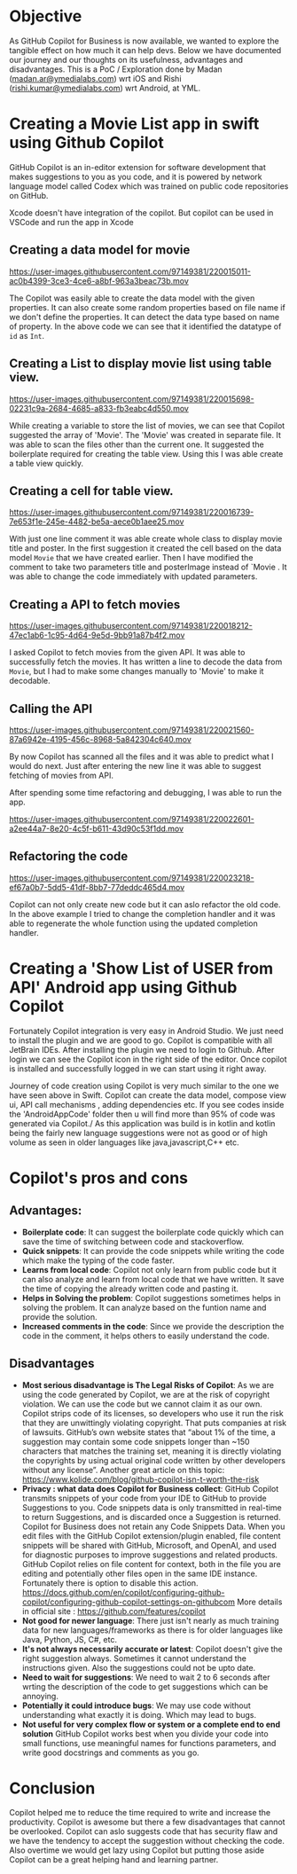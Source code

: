 # Objective
As GitHub Copilot for Business is now available, we wanted to explore the tangible effect on how much it can help devs. Below we have documented our journey and our thoughts on its usefulness, advantages and disadvantages.
This is a PoC / Exploration done by Madan (madan.ar@ymedialabs.com) wrt iOS and Rishi (rishi.kumar@ymedialabs.com) wrt Android, at YML. 

# Creating a Movie List app in swift using Github Copilot

GitHub Copilot is an in-editor extension for software development that makes suggestions to you as you code, and it is powered by network language model called Codex which was trained on public code repositories on GitHub.

Xcode doesn't have integration of the copilot. But copilot can be used in VSCode and run the app in Xcode

## Creating a data model for movie



https://user-images.githubusercontent.com/97149381/220015011-ac0b4399-3ce3-4ce6-a8bf-963a3beac73b.mov

The Copilot was easily able to create the data model with the given properties. It can also create some random properties based on file name if we don't define the properties.
It can detect the data type based on name of property. In the above code we can see that it identified the datatype of `id` as `Int`.

## Creating a List to display movie list using table view.


https://user-images.githubusercontent.com/97149381/220015698-02231c9a-2684-4685-a833-fb3eabc4d550.mov

While creating a variable to store the list of movies, we can see that Copilot suggested the array of 'Movie'. The 'Movie' was created in separate file. It was able to scan the files other than the current one.
It suggested the boilerplate required for creating the table view. Using this I was able create a table view quickly.

## Creating a cell for table view.


https://user-images.githubusercontent.com/97149381/220016739-7e653f1e-245e-4482-be5a-aece0b1aee25.mov

With just one line comment it was able create whole class to display movie title and poster.
In the first suggestion it created the cell based on the data model `Movie` that we have created earlier. Then I have modified the comment to take two parameters title and posterImage instead of `Movie . It was able to change the code immediately with updated parameters.

## Creating a API to fetch movies


https://user-images.githubusercontent.com/97149381/220018212-47ec1ab6-1c95-4d64-9e5d-9bb91a87b4f2.mov

I asked Copilot to fetch movies from the given API. It was able to successfully fetch the movies. It has written a line to decode the data from `Movie`, but I had to make some changes manually to 'Movie' to make it decodable.

## Calling the API

https://user-images.githubusercontent.com/97149381/220021560-87a6942e-4195-456c-8968-5a842304c640.mov



By now Copilot has scanned all the files and it was able to predict what I would do next. Just after entering the new line it was able to suggest fetching of movies from API.


After spending some time refactoring and debugging, I was able to run the app.

https://user-images.githubusercontent.com/97149381/220022601-a2ee44a7-8e20-4c5f-b611-43d90c53f1dd.mov


## Refactoring the code


https://user-images.githubusercontent.com/97149381/220023218-ef67a0b7-5dd5-41df-8bb7-77deddc465d4.mov

Copilot can not only create new code but it can aslo refactor the old code. In the above example I tried to change the completion handler and it was able to regenerate the whole function using the updated completion handler.

# Creating a 'Show List of USER from API' Android app using Github Copilot
Fortunately Copilot integration is very easy in Android Studio. We just need to install the plugin and we are good to go. Copilot is compatible with all JetBrain IDEs.
After installing the plugin we need to login to Github. After login we can see the Copilot icon in the right side of the editor.
Once copilot is installed and successfully logged in we can start using it right away.

Journey of code creation using Copilot is very much similar to the one we have seen above in Swift. Copilot can create the data model, compose view ui, API call mechanisms , adding dependencies etc.
If you see codes inside the 'AndroidAppCode' folder then u will find more than 95% of code was generated via Copilot./
As this application was build is in kotlin and kotlin being the fairly new language suggestions were not as good or of high volume as seen in older languages like java,javascript,C++ etc.

# Copilot's pros and cons 
## Advantages:
- **Boilerplate code**:
  It can suggest the boilerplate code quickly which can save the time of switching between code and stackoverflow.
- **Quick snippets**:
  It can provide the code snippets while writing the code which make the typing of the code faster.
- **Learns from local code**:
  Copilot not only learn from public code but it can also analyze and learn from local code that we have written. It save the time of copying the already written code and pasting it.
- **Helps in Solving the problem**:
  Copilot suggestions sometimes helps in solving the problem. It can analyze based on the funtion name and provide the solution.
- **Increased comments in the code**:
  Since we provide the description the code in the comment, it helps others to easily understand the code.

## Disadvantages
- **Most serious disadvantage is The Legal Risks of Copilot**:
  As we are using the code generated by Copilot, we are at the risk of copyright violation. We can use the code but we cannot claim it as our own. Copilot strips code of its licenses, so developers who use it run the risk that they are unwittingly violating copyright. That puts companies at risk of lawsuits. GitHub’s own website states that “about 1% of the time, a suggestion may contain some code snippets longer than ~150 characters that matches the training set, meaning it is directly violating the copyrights by using actual original code written by other developers without any license”. Another great article on this topic: https://www.kolide.com/blog/github-copilot-isn-t-worth-the-risk
- **Privacy : what data does Copilot for Business collect**:
  GitHub Copilot transmits snippets of your code from your IDE to GitHub to provide Suggestions to you. Code snippets data is only transmitted in real-time to return Suggestions, and is discarded once a Suggestion is returned. Copilot for Business does not retain any Code Snippets Data. When you edit files with the GitHub Copilot extension/plugin enabled, file content snippets will be shared with GitHub, Microsoft, and OpenAI, and used for diagnostic purposes to improve suggestions and related products. GitHub Copilot relies on file content for context, both in the file you are editing and potentially other files open in the same IDE instance. Fortunately there is option to disable this action. https://docs.github.com/en/copilot/configuring-github-copilot/configuring-github-copilot-settings-on-githubcom
  More details in official site : https://github.com/features/copilot  
- **Not good for newer language**:
  There just isn't nearly as much training data for new languages/frameworks as there is for older languages like Java, Python, JS, C#, etc.
- **It's not always necessarily accurate or latest**:
  Copilot doesn't give the right suggestion always. Sometimes it cannot understand the instructions given. Also the suggestions could not be upto date.
- **Need to wait for suggestions**:
  We need to wait 2 to 6 seconds after wrting the description of the code to get suggestions which can be annoying.
- **Potentially it could introduce bugs**:
   We may use code without understanding what exactly it is doing. Which may lead to bugs.
- **Not useful for very complex flow or system or a complete end to end solution**
  GitHub Copilot works best when you divide your code into small functions, use meaningful names for functions parameters, and write good docstrings and comments as you go.

# Conclusion
Copilot helped me to reduce the time required to write and increase the productivity. Copilot is awesome but there a few disadvantages that cannot be overlooked. Copilot can aslo suggests code that has security flaw and we have the tendency to accept the suggestion without checking the code. Also overtime we would get lazy using Copilot but putting those aside Copilot can be a great helping hand and learning partner.

